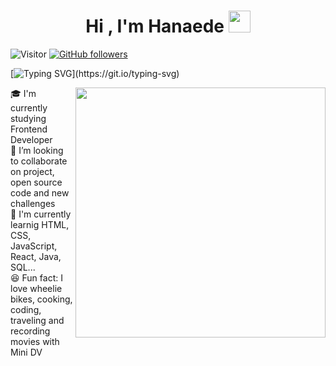 
<h1 align="center"><b>Hi , I'm Hanaede </b><img src="https://media.giphy.com/media/hvRJCLFzcasrR4ia7z/giphy.gif" width="35"></h1>  
<!--  -->

![Visitor](https://visitor-badge.laobi.icu/badge?page_id=Hanaede.repoName) [![GitHub followers](https://img.shields.io/github/followers/Bhargavi-hash.svg?style=social&label=Follow)](https://github.com/Bhargavi-hash?tab=followers)<br/>

[![Typing SVG](https://readme-typing-svg.demolab.com?font=Roboto&weight=700&size=40&duration=2500&pause=1000&color=BE97C6&background=85FF4000&center=true&vCenter=true&width=1000&lines=Frontend+Developer+student;Learning+HTML%2C+CSS%2C+JS%2C+React%2C+Java%2C+Sql...)](https://git.io/typing-svg)
<!-- ![Man_With_Laptop](https://github.com/Hanaede/Hanaede/assets/115145469/839bdc72-b19b-4458-bcb8-f2217a30406a) -->

<img align="right" width="400" height="400" src="https://github.com/Hanaede/Hanaede/assets/115145469/839bdc72-b19b-4458-bcb8-f2217a30406a">  

🎓 I'm currently studying Frontend Developer  
🤝 I’m looking to collaborate on project, open source code and new challenges  
📓 I'm currently learnig HTML, CSS, JavaScript, React, Java, SQL...    
😆 Fun fact: I love wheelie bikes, cooking, coding, traveling and recording movies with Mini DV
